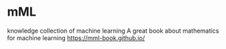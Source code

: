 # mML
knowledge collection of machine learning
A great book about mathematics for machine learning
https://mml-book.github.io/
